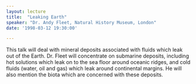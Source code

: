 ```yaml
---
layout: lecture
title:  "Leaking Earth"
speaker: "Dr. Andy Fleet, Natural History Museum, London"
date: '1998-03-12 19:30:00'

---
```

This talk will deal with mineral deposits associated with fluids which leak out of the Earth. Dr. Fleet will concentrate on submarine deposits, including hot solutions which leak on to the sea floor around oceanic ridges, and cold fluids (water, oil and gas) which leak around continental margins. He will also mention the biota which are concerned with these deposits.